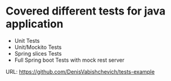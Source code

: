 # Covered different tests for java application

* Unit Tests
* Unit/Mockito Tests
* Spring slices Tests
* Full Spring boot Tests with mock rest server

URL: https://github.com/DenisVabishchevich/tests-example